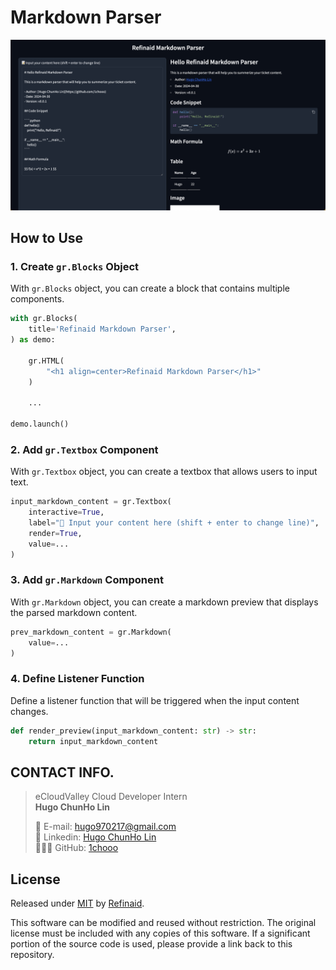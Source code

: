 # Markdown Parser

![](./cover.png)

## How to Use

### 1. Create `gr.Blocks` Object

With `gr.Blocks` object, you can create a block that contains multiple components.

```python
with gr.Blocks(
    title='Refinaid Markdown Parser',
) as demo:
    
    gr.HTML(
        "<h1 align=center>Refinaid Markdown Parser</h1>"
    )

    ...
    
demo.launch()
```

### 2. Add `gr.Textbox` Component

With `gr.Textbox` object, you can create a textbox that allows users to input text.

```python
input_markdown_content = gr.Textbox(
    interactive=True,
    label="📝 Input your content here (shift + enter to change line)",
    render=True,
    value=...
)
```

### 3. Add `gr.Markdown` Component

With `gr.Markdown` object, you can create a markdown preview that displays the parsed markdown content.

```python
prev_markdown_content = gr.Markdown(
    value=...
)
```

### 4. Define Listener Function

Define a listener function that will be triggered when the input content changes.

```python
def render_preview(input_markdown_content: str) -> str:
    return input_markdown_content
```


## CONTACT INFO.

> eCloudValley Cloud Developer Intern </br>
> **Hugo ChunHo Lin**
> 
> <aside>
>   📩 E-mail: <a href="mailto:hugo970217@gmail.com">hugo970217@gmail.com</a>
> <br>
>   🧳 Linkedin: <a href="https://www.linkedin.com/in/1chooo/">Hugo ChunHo Lin</a>
> <br>
>   👨🏻‍💻 GitHub: <a href="https://github.com/1chooo">1chooo</a>
>    
> </aside>


## License
Released under [MIT](./LICENSE) by [Refinaid](https://github.com/refinaid).

This software can be modified and reused without restriction.
The original license must be included with any copies of this software.
If a significant portion of the source code is used, please provide a link back to this repository.
